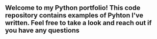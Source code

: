 ## Welcome to my Python portfolio! This code repository contains examples of Pyhton I've written. Feel free to take a look and reach out if you have any questions

